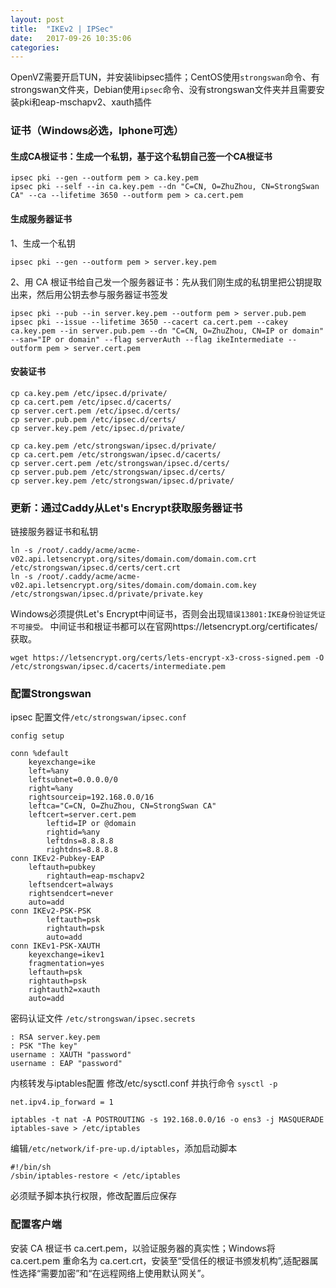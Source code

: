 ```yaml
---
layout: post
title:  "IKEv2 | IPSec"
date:   2017-09-26 10:35:06
categories:
---
```

OpenVZ需要开启TUN，并安装libipsec插件；CentOS使用`strongswan`命令、有strongswan文件夹，Debian使用`ipsec`命令、没有strongswan文件夹并且需要安装pki和eap-mschapv2、xauth插件
### 证书（Windows必选，Iphone可选）

#### 生成CA根证书：生成一个私钥，基于这个私钥自己签一个CA根证书
```
ipsec pki --gen --outform pem > ca.key.pem
ipsec pki --self --in ca.key.pem --dn "C=CN, O=ZhuZhou, CN=StrongSwan CA" --ca --lifetime 3650 --outform pem > ca.cert.pem
```
#### 生成服务器证书
1、生成一个私钥
```
ipsec pki --gen --outform pem > server.key.pem
```
2、用 CA 根证书给自己发一个服务器证书：先从我们刚生成的私钥里把公钥提取出来，然后用公钥去参与服务器证书签发
```
ipsec pki --pub --in server.key.pem --outform pem > server.pub.pem
ipsec pki --issue --lifetime 3650 --cacert ca.cert.pem --cakey ca.key.pem --in server.pub.pem --dn "C=CN, O=ZhuZhou, CN=IP or domain" --san="IP or domain" --flag serverAuth --flag ikeIntermediate --outform pem > server.cert.pem
```
#### 安装证书
```
cp ca.key.pem /etc/ipsec.d/private/
cp ca.cert.pem /etc/ipsec.d/cacerts/
cp server.cert.pem /etc/ipsec.d/certs/
cp server.pub.pem /etc/ipsec.d/certs/
cp server.key.pem /etc/ipsec.d/private/

cp ca.key.pem /etc/strongswan/ipsec.d/private/
cp ca.cert.pem /etc/strongswan/ipsec.d/cacerts/
cp server.cert.pem /etc/strongswan/ipsec.d/certs/
cp server.pub.pem /etc/strongswan/ipsec.d/certs/
cp server.key.pem /etc/strongswan/ipsec.d/private/
```

### 更新：通过Caddy从Let's Encrypt获取服务器证书
链接服务器证书和私钥
```
ln -s /root/.caddy/acme/acme-v02.api.letsencrypt.org/sites/domain.com/domain.com.crt /etc/strongswan/ipsec.d/certs/cert.crt
ln -s /root/.caddy/acme/acme-v02.api.letsencrypt.org/sites/domain.com/domain.com.key /etc/strongswan/ipsec.d/private/private.key
```
Windows必须提供Let's Encrypt中间证书，否则会出现`错误13801:IKE身份验证凭证不可接受。` 中间证书和根证书都可以在官网https://letsencrypt.org/certificates/ 获取。
```
wget https://letsencrypt.org/certs/lets-encrypt-x3-cross-signed.pem -O /etc/strongswan/ipsec.d/cacerts/intermediate.pem
```
### 配置Strongswan
ipsec 配置文件`/etc/strongswan/ipsec.conf`
```
config setup

conn %default                       
	keyexchange=ike           
	left=%any                    
	leftsubnet=0.0.0.0/0        
	right=%any                  
 	rightsourceip=192.168.0.0/16    
	leftca="C=CN, O=ZhuZhou, CN=StrongSwan CA"      
	leftcert=server.cert.pem    
        leftid=IP or @domain         
        rightid=%any                 
        leftdns=8.8.8.8
        rightdns=8.8.8.8
conn IKEv2-Pubkey-EAP	
	leftauth=pubkey            
       	rightauth=eap-mschapv2       
	leftsendcert=always        
	rightsendcert=never          
	auto=add                     
conn IKEv2-PSK-PSK
        leftauth=psk
        rightauth=psk
        auto=add
conn IKEv1-PSK-XAUTH
	keyexchange=ikev1
	fragmentation=yes
	leftauth=psk
	rightauth=psk
	rightauth2=xauth
	auto=add
```

密码认证文件 `/etc/strongswan/ipsec.secrets`

```
: RSA server.key.pem  
: PSK "The key"    
username : XAUTH "password"    
username : EAP "password"  
```
内核转发与iptables配置
修改/etc/sysctl.conf 并执行命令 `sysctl -p`
```
net.ipv4.ip_forward = 1
```
```
iptables -t nat -A POSTROUTING -s 192.168.0.0/16 -o ens3 -j MASQUERADE
iptables-save > /etc/iptables
```
编辑`/etc/network/if-pre-up.d/iptables`，添加启动脚本
```
#!/bin/sh
/sbin/iptables-restore < /etc/iptables
```
必须赋予脚本执行权限，修改配置后应保存

### 配置客户端
安装 CA 根证书 ca.cert.pem，以验证服务器的真实性；Windows将 ca.cert.pem 重命名为 ca.cert.crt，安装至“受信任的根证书颁发机构”,适配器属性选择“需要加密”和“在远程网络上使用默认网关”。
